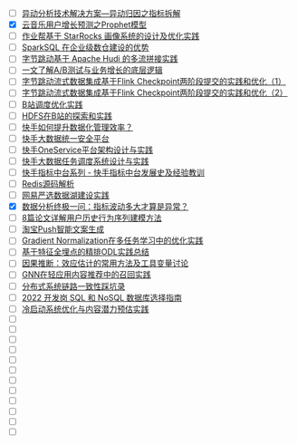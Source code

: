 - [ ] [异动分析技术解决方案—异动归因之指标拆解](https://mp.weixin.qq.com/s/qwHLpqMp1CfJbwpUtqA0-g)
- [x] [云音乐用户增长预测之Prophet模型](https://smartsi.blog.csdn.net/article/details/130050487)
- [ ] [作业帮基于 StarRocks 画像系统的设计及优化实践](https://mp.weixin.qq.com/s/Vel8SkU1sfQveJmeIPJb-A)
- [ ] [SparkSQL 在企业级数仓建设的优势](https://mp.weixin.qq.com/s/hKAbcwX_pqdzD_4ANT7htw)
- [ ] [字节跳动基于 Apache Hudi 的多流拼接实践](https://mp.weixin.qq.com/s/EEHadJ42gqfcRcFnT7Mwhw)
- [ ] [一文了解A/B测试与业务增长的底层逻辑](https://mp.weixin.qq.com/s/WSelcBo1FHfQgTrFdz206g)
- [ ] [字节跳动流式数据集成基于Flink Checkpoint两阶段提交的实践和优化（1）](https://mp.weixin.qq.com/s/gcamIuIB7W-FVcInYKeUJA)
- [ ] [字节跳动流式数据集成基于Flink Checkpoint两阶段提交的实践和优化（2）](https://mp.weixin.qq.com/s/Ne_Yz-szz4dR8KijuNg3nA)
- [ ] [B站调度优化实践](https://mp.weixin.qq.com/s/df2TQUpRRaK3OGnNWlZRUQ)
- [ ] [HDFS在B站的探索和实践](https://mp.weixin.qq.com/s/lg4-ERorvv9HH4AaUUXmNA)
- [ ] [快手如何提升数据化管理效率？](https://mp.weixin.qq.com/s/b3MVLFE5xJyLBtHti6Sd2A)
- [ ] [快手大数据统一安全平台](https://mp.weixin.qq.com/s/1O5pvvmAqNunCkDFxpzocQ)
- [ ] [快手OneService平台架构设计与实践](https://mp.weixin.qq.com/s/yUDvi-kt-3UMZhPA1L-yJA)
- [ ] [快手大数据任务调度系统设计与实践](https://mp.weixin.qq.com/s/pn4yNGOM_6_cYTFuqsay4A)
- [ ] [快手指标中台系列 - 快手指标中台发展史及经验教训](https://mp.weixin.qq.com/s/jksHriHtQpDup7JIVHT0TQ)
- [ ] [Redis源码解析](https://mp.weixin.qq.com/s/xNaEqebyQaXTJoKiQhkC7g)
- [ ] [网易严选数据湖建设实践](https://mp.weixin.qq.com/s/4L6GSnruQvjYbtjsCyRY7A)
- [x] [数据分析终极一问：指标波动多大才算是异常？](https://smartsi.blog.csdn.net/article/details/130035644)
- [ ] [8篇论文详解用户历史行为序列建模方法](https://mp.weixin.qq.com/s/I7EWGybuwSmOaYdgiFc33g)
- [ ] [淘宝Push智能文案生成](https://mp.weixin.qq.com/s/QKhHlxXDm49fQFavDGFxng)
- [ ] [Gradient Normalization在多任务学习中的优化实践](https://mp.weixin.qq.com/s/SSwwks5xeabJ1L44bz9bsQ)
- [ ] [基于特征全埋点的精排ODL实践总结](https://mp.weixin.qq.com/s/FqyPyt55NRb6f0NHDHid4A)
- [ ] [因果推断：效应估计的常用方法及工具变量讨论](https://mp.weixin.qq.com/s/oNu3wim9mXGzW2D9eeq_CQ)
- [ ] [GNN在轻应用内容推荐中的召回实践](https://mp.weixin.qq.com/s/8N5DiIlQKae4C_GAsNszTA)
- [ ] [分布式系统链路一致性踩坑录](https://mp.weixin.qq.com/s/jHnzRdaoJ1OmUFfdq8kdew)
- [ ] [2022 开发岗 SQL 和 NoSQL 数据库选择指南](https://mp.weixin.qq.com/s/CdaIj6WLKK5tKcfsrv4x9A)
- [ ] [冷启动系统优化与内容潜力预估实践](https://mp.weixin.qq.com/s/MHxDE7zZ7-DOc8LzsjBKcQ)
- [ ] []()
- [ ] []()
- [ ] []()
- [ ] []()
- [ ] []()
- [ ] []()
- [ ] []()
- [ ] []()
- [ ] []()
- [ ] []()
- [ ] []()
- [ ] []()
